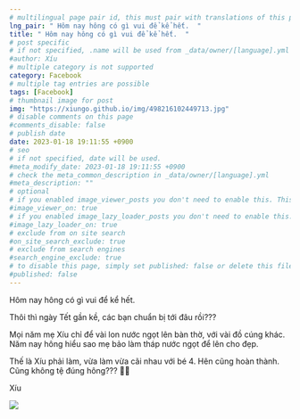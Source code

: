 ```yaml
---
# multilingual page pair id, this must pair with translations of this page. (This name must be unique)
lng_pair: " Hôm nay hông có gì vui để kể hết.  "
title: " Hôm nay hông có gì vui để kể hết.  "
# post specific
# if not specified, .name will be used from _data/owner/[language].yml
#author: Xíu
# multiple category is not supported
category: Facebook
# multiple tag entries are possible
tags: [Facebook]
# thumbnail image for post
img: "https://xiungo.github.io/img/498216102449713.jpg"
# disable comments on this page
#comments_disable: false
# publish date
date: 2023-01-18 19:11:55 +0900
# seo
# if not specified, date will be used.
#meta_modify_date: 2023-01-18 19:11:55 +0900
# check the meta_common_description in _data/owner/[language].yml
#meta_description: ""
# optional
# if you enabled image_viewer_posts you don't need to enable this. This is only if image_viewer_posts = false
#image_viewer_on: true
# if you enabled image_lazy_loader_posts you don't need to enable this. This is only if image_lazy_loader_posts = false
#image_lazy_loader_on: true
# exclude from on site search
#on_site_search_exclude: true
# exclude from search engines
#search_engine_exclude: true
# to disable this page, simply set published: false or delete this file
#published: false
---
```

Hôm nay hông có gì vui để kể hết. 

Thôi thì ngày Tết gần kề, các bạn chuẩn bị tới đâu rồi???

Mọi năm mẹ Xíu chỉ để vài lon nước ngọt lên bàn thờ, với vài đồ cúng khác. Năm nay hông hiểu sao mẹ bảo làm tháp nước ngọt để lên cho đẹp. 

Thế là Xíu phải làm, vừa làm vừa cãi nhau với bé 4. Hên cũng hoàn thành. Cũng không tệ đúng hông??? 🙆‍♀️

Xíu
<!-- outline-end -->
<img src= "https://xiungo.github.io/img/498216102449713.jpg">